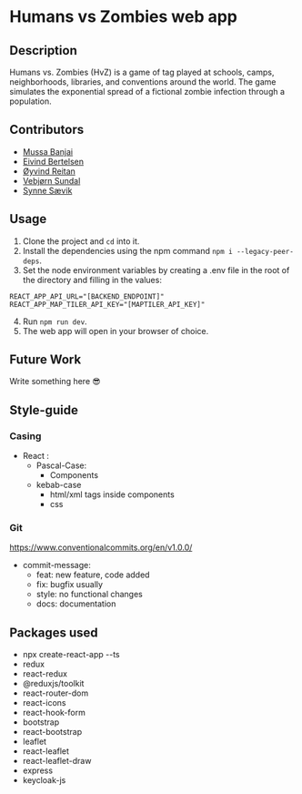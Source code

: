 # Humans vs Zombies web app


## Description

Humans vs. Zombies (HvZ) is a game of tag played at schools, camps, neighborhoods,
libraries, and conventions around the world. The game simulates the exponential spread
of a fictional zombie infection through a population.

## Contributors
- [Mussa Banjai](https://gitlab.com/MoBanju)
- [Eivind Bertelsen](https://gitlab.com/eivindTB)
- [Øyvind Reitan](https://gitlab.com/hindrance)
- [Vebjørn Sundal](https://gitlab.com/vebsun95)
- [Synne Sævik](https://gitlab.com/Synnems)

## Usage
1. Clone the project and `cd` into it. 
2. Install the dependencies using the npm command `npm i --legacy-peer-deps`.
3. Set the node environment variables by creating a .env file in the root of the directory and filling in the values:
~~~
REACT_APP_API_URL="[BACKEND_ENDPOINT]"
REACT_APP_MAP_TILER_API_KEY="[MAPTILER_API_KEY]"
~~~
4. Run `npm run dev`.
5. The web app will open in your browser of choice.

## Future Work
Write something here 😎
## Style-guide
### Casing
 - React : 
     - Pascal-Case:
       - Components
     - kebab-case
       - html/xml tags inside components
       - css

### Git
https://www.conventionalcommits.org/en/v1.0.0/
 - commit-message:
   - feat: new feature, code added
   - fix: bugfix usually
   - style: no functional changes
   - docs: documentation

## Packages used
- npx create-react-app --ts
- redux
- react-redux
- @reduxjs/toolkit
- react-router-dom
- react-icons
- react-hook-form
- bootstrap
- react-bootstrap
- leaflet
- react-leaflet
- react-leaflet-draw
- express
- keycloak-js

